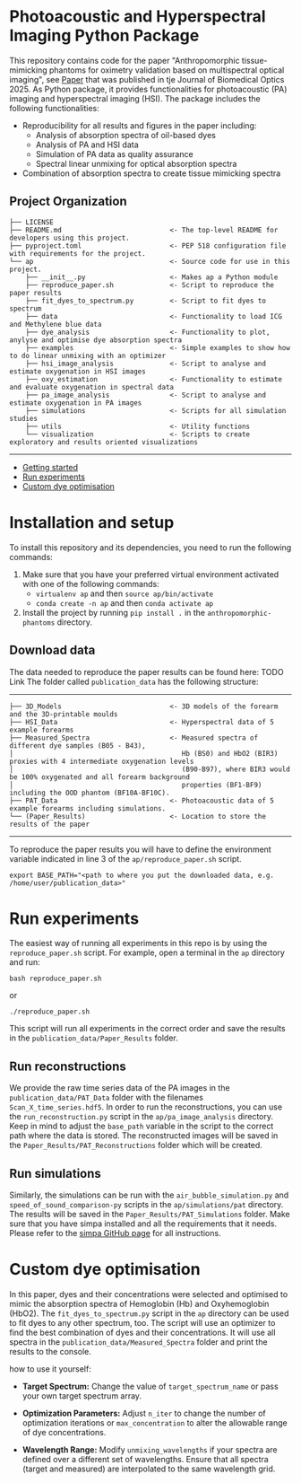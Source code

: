 # Photoacoustic and Hyperspectral Imaging Python Package

This repository contains code for the paper "Anthropomorphic tissue-mimicking phantoms for oximetry validation based on 
multispectral optical imaging", see [Paper](TODO) that was published in tje Journal of Biomedical Optics 2025.
As Python package, it provides functionalities for photoacoustic (PA) imaging and hyperspectral imaging (HSI).
The package includes the following functionalities:

- Reproducibility for all results and figures in the paper including:
  - Analysis of absorption spectra of oil-based dyes
  - Analysis of PA and HSI data
  - Simulation of PA data as quality assurance
  - Spectral linear unmixing for optical absorption spectra
- Combination of absorption spectra to create tissue mimicking spectra

Project Organization
------------

    ├── LICENSE
    ├── README.md                           <- The top-level README for developers using this project.
    ├── pyproject.toml                      <- PEP 518 configuration file with requirements for the project.
    └── ap                                  <- Source code for use in this project.
        ├── __init__.py                     <- Makes ap a Python module
        ├── reproduce_paper.sh              <- Script to reproduce the paper results
        ├── fit_dyes_to_spectrum.py         <- Script to fit dyes to spectrum
        ├── data                            <- Functionality to load ICG and Methylene blue data
        ├── dye_analysis                    <- Functionality to plot, anylyse and optimise dye absorption spectra
        ├── examples                        <- Simple examples to show how to do linear unmixing with an optimizer
        ├── hsi_image_analysis              <- Script to analyse and estimate oxygenation in HSI images
        ├── oxy_estimation                  <- Functionality to estimate and evaluate oxygenation in spectral data
        ├── pa_image_analysis               <- Script to analyse and estimate oxygenation in PA images
        ├── simulations                     <- Scripts for all simulation studies
        ├── utils                           <- Utility functions
        └── visualization                   <- Scripts to create exploratory and results oriented visualizations

--------

* [Getting started](#installation-and-setup)
* [Run experiments](#run-experiments)
* [Custom dye optimisation](#custom-dye-optimisation)

# Installation and setup
To install this repository and its dependencies, you need to run the following commands:
1. Make sure that you have your preferred virtual environment activated with one of the following commands:
    * `virtualenv ap` and then `source ap/bin/activate`
    * `conda create -n ap` and then `conda activate ap`
2. Install the project by running `pip install .` in the `anthropomorphic-phantoms` directory.

## Download data

The data needed to reproduce the paper results can be found here: TODO Link
The folder called `publication_data` has the following structure:

------------

    ├── 3D_Models                           <- 3D models of the forearm and the 3D-printable moulds
    ├── HSI_Data                            <- Hyperspectral data of 5 example forearms
    ├── Measured_Spectra                    <- Measured spectra of different dye samples (B05 - B43),
    │                                          Hb (BS0) and HbO2 (BIR3) proxies with 4 intermediate oxygenation levels
    │                                          (B90-B97), where BIR3 would be 100% oxygenated and all forearm background
    │                                          properties (BF1-BF9) including the OOD phantom (BF10A-BF10C).
    ├── PAT_Data                            <- Photoacoustic data of 5 example forearms including simulations.
    └── (Paper_Results)                     <- Location to store the results of the paper

--------


To reproduce the paper results you will have to define the environment variable indicated in line 3 of 
the `ap/reproduce_paper.sh` script.

```
export BASE_PATH="<path to where you put the downloaded data, e.g. /home/user/publication_data>"
```

# Run experiments

The easiest way of running all experiments in this repo is by using the `reproduce_paper.sh` script.
For example, open a terminal in the `ap` directory and run:

`bash reproduce_paper.sh`

or

`./reproduce_paper.sh`

This script will run all experiments in the correct order and save the results in 
the `publication_data/Paper_Results` folder.

## Run reconstructions

We provide the raw time series data of the PA images in the `publication_data/PAT_Data` folder with the filenames
`Scan_X_time_series.hdf5`.
In order to run the reconstructions, you can use the `run_reconstruction.py` script in the `ap/pa_image_analysis`
directory. Keep in mind to adjust the `base_path` variable in the script to the correct path where the data is stored.
The reconstructed images will be saved in the `Paper_Results/PAT_Reconstructions` folder which will be created.

## Run simulations

Similarly, the simulations can be run with the `air_bubble_simulation.py` and `speed_of_sound_comparison-py` scripts
in the `ap/simulations/pat` directory. The results will be saved in the `Paper_Results/PAT_Simulations` folder.
Make sure that you have simpa installed and all the requirements that it needs. Please refer to the 
[simpa GitHub page](https://github.com/IMSY-DKFZ/simpa) for all instructions.

# Custom dye optimisation

In this paper, dyes and their concentrations were selected and optimised to mimic the absorption spectra of Hemoglobin
(Hb) and Oxyhemoglobin (HbO2). The `fit_dyes_to_spectrum.py` script in the `ap` directory can be used to fit dyes to
any other spectrum, too. The script will use an optimizer to find the best combination of dyes and their concentrations.
It will use all spectra in the `publication_data/Measured_Spectra` folder and print the results to the console.

how to use it yourself:

- **Target Spectrum:**
Change the value of `target_spectrum_name` or pass your own target spectrum array.

- **Optimization Parameters:**
Adjust `n_iter` to change the number of optimization iterations or `max_concentration` to alter the allowable range of dye
concentrations.

- **Wavelength Range:**
Modify `unmixing_wavelengths` if your spectra are defined over a different set of wavelengths.
Ensure that all spectra (target and measured) are interpolated to the same wavelength grid.